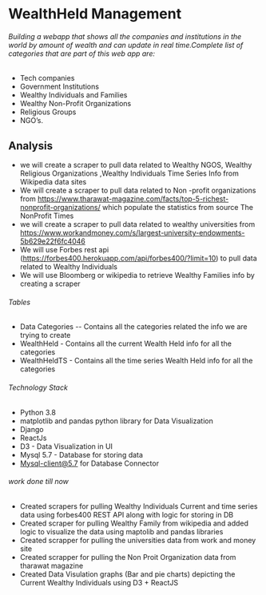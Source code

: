 # WealthHeld Management

###### Building a webapp that shows all the companies and institutions in the world by amount of wealth and can update in real time.Complete list of categories that are part of this web app are:
  * Tech companies 
  * Government Institutions 
  * Wealthy Individuals and Families 
  * Wealthy Non-Profit Organizations 
  * Religious Groups 
  * NGO’s.

## Analysis
* we will create a scraper to pull data related to Wealthy NGOS, Wealthy Religious Organizations ,Wealthy Individuals Time Series Info from Wikipedia data sites
* We will create a scraper to pull data related to Non -profit organizations from https://www.tharawat-magazine.com/facts/top-5-richest-nonprofit-organizations/ which populate the statistics from source The NonProfit Times
* we will create a scraper to pull data related to wealthy universities from  https://www.workandmoney.com/s/largest-university-endowments-5b629e22f6fc4046
* We will use Forbes rest api (https://forbes400.herokuapp.com/api/forbes400/?limit=10) to pull data related to Wealthy Individuals
* We will use Bloomberg or wikipedia to retrieve Wealthy Families info by creating a scraper

###### Tables
- Data Categories -- Contains all the categories related the info we are trying to create
- WealthHeld - Contains all the current Wealth Held info for all the categories
- WealthHeldTS - Contains all the time series Wealth Held info for all the categories

###### Technology Stack
* Python 3.8
* matplotlib and pandas python library for Data Visualization
* Django
* ReactJs
* D3 - Data Visualization in UI
* Mysql 5.7 - Database for storing data
* Mysql-client@5.7 for Database Connector

###### work done till now
* Created scrapers for pulling Wealthy Individuals Current and time series data using forbes400 REST API along with logic for storing in DB
* Created scraper for pulling Wealthy Family from wikipedia and added logic to visualize the data using maptolib and pandas libraries
* Created scrapper for pulling the universities data from work and money site
* Created scrapper for pulling the Non Proit Organization data from tharawat magazine
* Created Data Visulation graphs (Bar and pie charts) depicting the Current Wealthy Individuals using D3 + ReactJS

